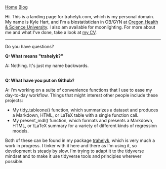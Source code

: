 [Home](https://www.trahelyk.com)
[Blog](https://www.trahelyk.com/blog.md)

Hi. This is a landing page for trahelyk.com, which is my personal domain. My name is Kyle Hart, and I'm a biostatistician in OB/GYN at [Oregon Health & Science University](http://www.ohsu.edu). I also am available for moonlighting. For more about me and what I've done, take a look at [my CV](cv.md).

***

Do you have questions?

**Q: What means "trahelyk?"**

A: Nothing. It's just my name backwards.
<br><br>

**Q: What have you put on Github?**

A: I'm working on a suite of convenience functions that I use to ease my day-to-day workflow. Things that might interest other people include these projects:

* My tidy_tableone() function, which summarizes a dataset and produces a Markdown, HTML, or LaTeX table with a single function call.  
* My present_mdl() function, which formats and presents a Markdown, HTML, or \LaTeX summary for a variety of different kinds of regression models. 

Both of these can be found in my package [trahelyk](https://github.com/trahelyk/trahelyk_pkg), which is very much a work in progress. I tinker with it here and there as I'm using it, so development is steady by slow. I'm trying to adapt it to the tidyverse mindset and to make it use tidyverse tools and principles wherever possible.


